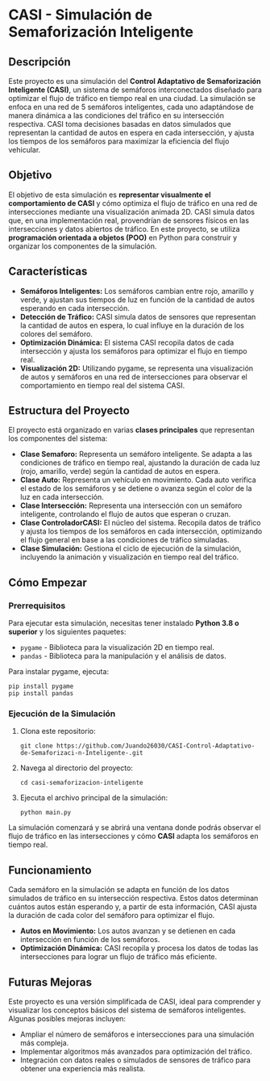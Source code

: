# CASI - Simulación de Semaforización Inteligente
<h2>Descripción</h2>
<p>Este proyecto es una simulación del <strong>Control Adaptativo de Semaforización Inteligente (CASI)</strong>, un sistema de semáforos interconectados diseñado para optimizar el flujo de tráfico en tiempo real en una ciudad. La simulación se enfoca en una red de 5 semáforos inteligentes, cada uno adaptándose de manera dinámica a las condiciones del tráfico en su intersección respectiva. CASI toma decisiones basadas en datos simulados que representan la cantidad de autos en espera en cada intersección, y ajusta los tiempos de los semáforos para maximizar la eficiencia del flujo vehicular.</p>

<h2>Objetivo</h2>
<p>El objetivo de esta simulación es <strong>representar visualmente el comportamiento de CASI</strong> y cómo optimiza el flujo de tráfico en una red de intersecciones mediante una visualización animada 2D. CASI simula datos que, en una implementación real, provendrían de sensores físicos en las intersecciones y datos abiertos de tráfico. En este proyecto, se utiliza <strong>programación orientada a objetos (POO)</strong> en Python para construir y organizar los componentes de la simulación.</p>

<h2>Características</h2>
<ul>
  <li><strong>Semáforos Inteligentes:</strong> Los semáforos cambian entre rojo, amarillo y verde, y ajustan sus tiempos de luz en función de la cantidad de autos esperando en cada intersección.</li>
  <li><strong>Detección de Tráfico:</strong> CASI simula datos de sensores que representan la cantidad de autos en espera, lo cual influye en la duración de los colores del semáforo.</li>
  <li><strong>Optimización Dinámica:</strong> El sistema CASI recopila datos de cada intersección y ajusta los semáforos para optimizar el flujo en tiempo real.</li>
  <li><strong>Visualización 2D:</strong> Utilizando pygame, se representa una visualización de autos y semáforos en una red de intersecciones para observar el comportamiento en tiempo real del sistema CASI.</li>
</ul>

<h2>Estructura del Proyecto</h2>
<p>El proyecto está organizado en varias <strong>clases principales</strong> que representan los componentes del sistema:</p>
<ul>
  <li><strong>Clase Semaforo:</strong> Representa un semáforo inteligente. Se adapta a las condiciones de tráfico en tiempo real, ajustando la duración de cada luz (rojo, amarillo, verde) según la cantidad de autos en espera.</li>
  <li><strong>Clase Auto:</strong> Representa un vehículo en movimiento. Cada auto verifica el estado de los semáforos y se detiene o avanza según el color de la luz en cada intersección.</li>
  <li><strong>Clase Intersección:</strong> Representa una intersección con un semáforo inteligente, controlando el flujo de autos que esperan o cruzan.</li>
  <li><strong>Clase ControladorCASI:</strong> El núcleo del sistema. Recopila datos de tráfico y ajusta los tiempos de los semáforos en cada intersección, optimizando el flujo general en base a las condiciones de tráfico simuladas.</li>
  <li><strong>Clase Simulación:</strong> Gestiona el ciclo de ejecución de la simulación, incluyendo la animación y visualización en tiempo real del tráfico.</li>
</ul>

<h2>Cómo Empezar</h2>

<h3>Prerrequisitos</h3>
<p>Para ejecutar esta simulación, necesitas tener instalado <strong>Python 3.8 o superior</strong> y los siguientes paquetes:</p>
<ul>
  <li><code>pygame</code> - Biblioteca para la visualización 2D en tiempo real.</li>
  <li><code>pandas</code> - Biblioteca para la manipulación y el análisis de datos.</li>
</ul>
<p>Para instalar pygame, ejecuta:</p>


    pip install pygame
    pip install pandas

<h3>Ejecución de la Simulación</h3>
<ol>
  <li>Clona este repositorio:

    git clone https://github.com/Juando26030/CASI-Control-Adaptativo-de-Semaforizaci-n-Inteligente-.git
  </li>
  <li>Navega al directorio del proyecto:

    cd casi-semaforizacion-inteligente
  </li>
  <li>Ejecuta el archivo principal de la simulación:

    python main.py
  </li>
</ol>
<p>La simulación comenzará y se abrirá una ventana donde podrás observar el flujo de tráfico en las intersecciones y cómo <strong>CASI</strong> adapta los semáforos en tiempo real.</p>

<h2>Funcionamiento</h2>
<p>Cada semáforo en la simulación se adapta en función de los datos simulados de tráfico en su intersección respectiva. Estos datos determinan cuántos autos están esperando y, a partir de esta información, CASI ajusta la duración de cada color del semáforo para optimizar el flujo.</p>
<ul>
  <li><strong>Autos en Movimiento:</strong> Los autos avanzan y se detienen en cada intersección en función de los semáforos.</li>
  <li><strong>Optimización Dinámica:</strong> CASI recopila y procesa los datos de todas las intersecciones para lograr un flujo de tráfico más eficiente.</li>
</ul>

<h2>Futuras Mejoras</h2>
<p>Este proyecto es una versión simplificada de CASI, ideal para comprender y visualizar los conceptos básicos del sistema de semáforos inteligentes. Algunas posibles mejoras incluyen:</p>
<ul>
  <li>Ampliar el número de semáforos e intersecciones para una simulación más compleja.</li>
  <li>Implementar algoritmos más avanzados para optimización del tráfico.</li>
  <li>Integración con datos reales o simulados de sensores de tráfico para obtener una experiencia más realista.</li>
</ul>



